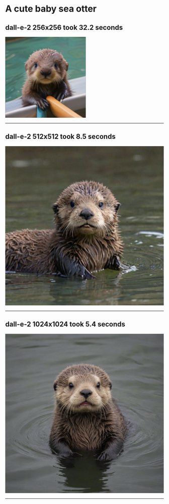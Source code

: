 # A cute baby sea otter
## dall-e-2 256x256 took 32.2 seconds
![A cute baby sea otter](test_image_dall-e-2_256x256-01_01.png)


--------------------------------------------------


## dall-e-2 512x512 took 8.5 seconds
![A cute baby sea otter](test_image_dall-e-2_512x512-01_01.png)


--------------------------------------------------


## dall-e-2 1024x1024 took 5.4 seconds
![A cute baby sea otter](test_image_dall-e-2_1024x1024-01_01.png)


--------------------------------------------------


